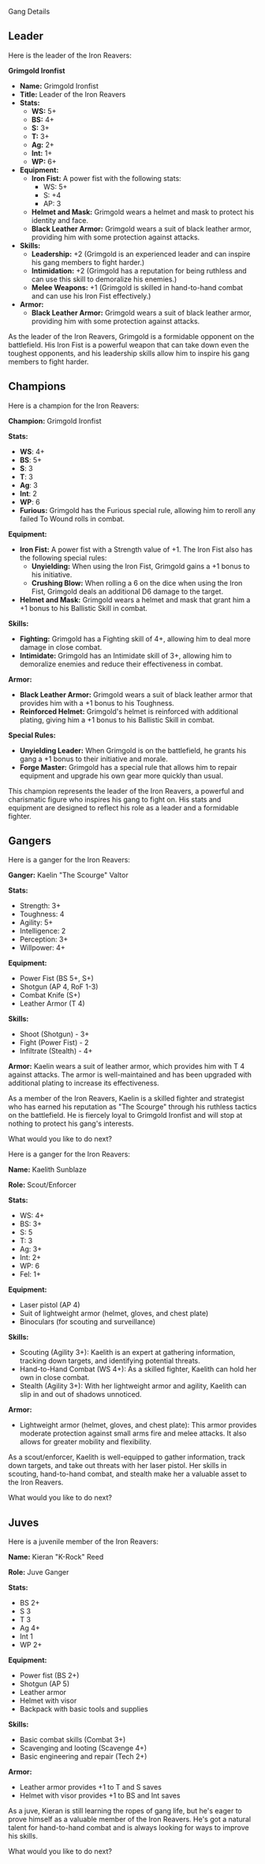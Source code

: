 Gang Details

## Leader
Here is the leader of the Iron Reavers:

**Grimgold Ironfist**

* **Name:** Grimgold Ironfist
* **Title:** Leader of the Iron Reavers
* **Stats:**
	+ **WS:** 5+
	+ **BS:** 4+
	+ **S:** 3+
	+ **T:** 3+
	+ **Ag:** 2+
	+ **Int:** 1+
	+ **WP:** 6+
* **Equipment:**
	+ **Iron Fist:** A power fist with the following stats:
		- WS: 5+
		- S: +4
		- AP: 3
	+ **Helmet and Mask:** Grimgold wears a helmet and mask to protect his identity and face.
	+ **Black Leather Armor:** Grimgold wears a suit of black leather armor, providing him with some protection against attacks.
* **Skills:**
	+ **Leadership:** +2 (Grimgold is an experienced leader and can inspire his gang members to fight harder.)
	+ **Intimidation:** +2 (Grimgold has a reputation for being ruthless and can use this skill to demoralize his enemies.)
	+ **Melee Weapons:** +1 (Grimgold is skilled in hand-to-hand combat and can use his Iron Fist effectively.)
* **Armor:**
	+ **Black Leather Armor:** Grimgold wears a suit of black leather armor, providing him with some protection against attacks.

As the leader of the Iron Reavers, Grimgold is a formidable opponent on the battlefield. His Iron Fist is a powerful weapon that can take down even the toughest opponents, and his leadership skills allow him to inspire his gang members to fight harder.

## Champions
Here is a champion for the Iron Reavers:

**Champion:** Grimgold Ironfist

**Stats:**

* **WS**: 4+
* **BS**: 5+
* **S**: 3
* **T**: 3
* **Ag**: 3
* **Int**: 2
* **WP**: 6
* **Furious:** Grimgold has the Furious special rule, allowing him to reroll any failed To Wound rolls in combat.

**Equipment:**

* **Iron Fist:** A power fist with a Strength value of +1. The Iron Fist also has the following special rules:
	+ **Unyielding:** When using the Iron Fist, Grimgold gains a +1 bonus to his initiative.
	+ **Crushing Blow:** When rolling a 6 on the dice when using the Iron Fist, Grimgold deals an additional D6 damage to the target.
* **Helmet and Mask:** Grimgold wears a helmet and mask that grant him a +1 bonus to his Ballistic Skill in combat.

**Skills:**

* **Fighting:** Grimgold has a Fighting skill of 4+, allowing him to deal more damage in close combat.
* **Intimidate:** Grimgold has an Intimidate skill of 3+, allowing him to demoralize enemies and reduce their effectiveness in combat.

**Armor:**

* **Black Leather Armor:** Grimgold wears a suit of black leather armor that provides him with a +1 bonus to his Toughness.
* **Reinforced Helmet:** Grimgold's helmet is reinforced with additional plating, giving him a +1 bonus to his Ballistic Skill in combat.

**Special Rules:**

* **Unyielding Leader:** When Grimgold is on the battlefield, he grants his gang a +1 bonus to their initiative and morale.
* **Forge Master:** Grimgold has a special rule that allows him to repair equipment and upgrade his own gear more quickly than usual.

This champion represents the leader of the Iron Reavers, a powerful and charismatic figure who inspires his gang to fight on. His stats and equipment are designed to reflect his role as a leader and a formidable fighter.

## Gangers
Here is a ganger for the Iron Reavers:

**Ganger:** Kaelin "The Scourge" Valtor

**Stats:**

* Strength: 3+
* Toughness: 4
* Agility: 5+
* Intelligence: 2
* Perception: 3+
* Willpower: 4+

**Equipment:**

* Power Fist (BS 5+, S+)
* Shotgun (AP 4, RoF 1-3)
* Combat Knife (S+)
* Leather Armor (T 4)

**Skills:**

* Shoot (Shotgun) - 3+
* Fight (Power Fist) - 2
* Infiltrate (Stealth) - 4+

**Armor:** Kaelin wears a suit of leather armor, which provides him with T 4 against attacks. The armor is well-maintained and has been upgraded with additional plating to increase its effectiveness.

As a member of the Iron Reavers, Kaelin is a skilled fighter and strategist who has earned his reputation as "The Scourge" through his ruthless tactics on the battlefield. He is fiercely loyal to Grimgold Ironfist and will stop at nothing to protect his gang's interests.

What would you like to do next?

Here is a ganger for the Iron Reavers:

**Name:** Kaelith Sunblaze

**Role:** Scout/Enforcer

**Stats:**

* WS: 4+
* BS: 3+
* S: 5
* T: 3
* Ag: 3+
* Int: 2+
* WP: 6
* Fel: 1+

**Equipment:**

* Laser pistol (AP 4)
* Suit of lightweight armor (helmet, gloves, and chest plate)
* Binoculars (for scouting and surveillance)

**Skills:**

* Scouting (Agility 3+): Kaelith is an expert at gathering information, tracking down targets, and identifying potential threats.
* Hand-to-Hand Combat (WS 4+): As a skilled fighter, Kaelith can hold her own in close combat.
* Stealth (Agility 3+): With her lightweight armor and agility, Kaelith can slip in and out of shadows unnoticed.

**Armor:**

* Lightweight armor (helmet, gloves, and chest plate): This armor provides moderate protection against small arms fire and melee attacks. It also allows for greater mobility and flexibility.

As a scout/enforcer, Kaelith is well-equipped to gather information, track down targets, and take out threats with her laser pistol. Her skills in scouting, hand-to-hand combat, and stealth make her a valuable asset to the Iron Reavers.

What would you like to do next?

## Juves
Here is a juvenile member of the Iron Reavers:

**Name:** Kieran "K-Rock" Reed

**Role:** Juve Ganger

**Stats:**

* BS 2+
* S 3
* T 3
* Ag 4+
* Int 1
* WP 2+

**Equipment:**

* Power fist (BS 2+)
* Shotgun (AP 5)
* Leather armor
* Helmet with visor
* Backpack with basic tools and supplies

**Skills:**

* Basic combat skills (Combat 3+)
* Scavenging and looting (Scavenge 4+)
* Basic engineering and repair (Tech 2+)

**Armor:**

* Leather armor provides +1 to T and S saves
* Helmet with visor provides +1 to BS and Int saves

As a juve, Kieran is still learning the ropes of gang life, but he's eager to prove himself as a valuable member of the Iron Reavers. He's got a natural talent for hand-to-hand combat and is always looking for ways to improve his skills.

What would you like to do next?

